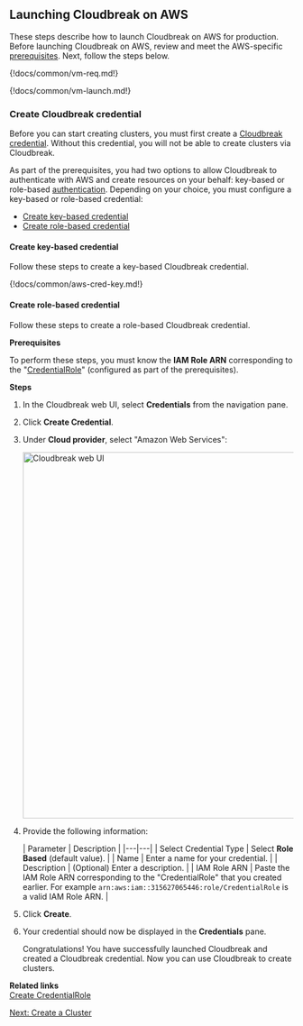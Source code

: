## Launching Cloudbreak on AWS

These steps describe how to launch Cloudbreak on AWS for production. 
Before launching Cloudbreak on AWS, review and meet the AWS-specific [prerequisites](aws-pre.md). Next, follow the steps below.  
        
    
{!docs/common/vm-req.md!}

{!docs/common/vm-launch.md!}



### Create Cloudbreak credential

Before you can start creating clusters, you must first create a [Cloudbreak credential](concepts.md#cloudbreak-credential). Without this credential, you will not be able to create clusters via Cloudbreak. 

As part of the prerequisites, you had two options to allow Cloudbreak to authenticate with AWS and create resources on your behalf: key-based or role-based [authentication](aws-pre.md#authentication). Depending on your choice, you must configure a key-based or role-based credential: 

* [Create key-based credential](#create-key-based-credential)  
* [Create role-based credential](#create-role-based-credential)


#### Create key-based credential

Follow these steps to create a key-based Cloudbreak credential. 

{!docs/common/aws-cred-key.md!} 
 

#### Create role-based credential

Follow these steps to create a role-based Cloudbreak credential. 

**Prerequisites**

To perform these steps, you must know the **IAM Role ARN** corresponding to the "[CredentialRole](aws-pre.md#create-credentialrole)" (configured as part of the prerequisites).   

**Steps**

1. In the Cloudbreak web UI, select **Credentials** from the navigation pane. 

2. Click **Create Credential**. 

3. Under **Cloud provider**, select "Amazon Web Services":

    <a href="../images/cb_cb-aws-cred-role.png" target="_blank" title="click to enlarge"><img src="../images/cb_cb-aws-cred-role.png" width="650" title="Cloudbreak web UI"></a>  

3. Provide the following information:

    | Parameter | Description |
|---|---|
| Select Credential Type | Select **Role Based** (default value). | 
| Name | Enter a name for your credential. |
| Description | (Optional) Enter a description. | 
| IAM Role ARN | Paste the IAM Role ARN corresponding to the "CredentialRole" that you created earlier. For example `arn:aws:iam::315627065446:role/CredentialRole` is a valid IAM Role ARN. |


4. Click **Create**.

5. Your credential should now be displayed in the **Credentials** pane.

    Congratulations! You have successfully launched Cloudbreak and created a Cloudbreak credential. Now you can use Cloudbreak to create clusters. 
      
**Related links**  
[Create CredentialRole](aws-pre.md#create-credentialrole)        

<div class="next">
<a href="../aws-create/index.html">Next: Create a Cluster</a>
</div>

